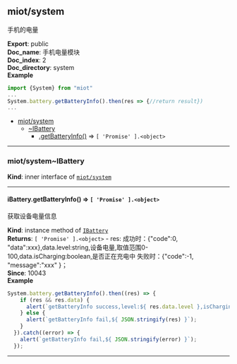 <a name="module_miot/system"></a>

## miot/system
手机的电量

**Export**: public  
**Doc_name**: 手机电量模块  
**Doc_index**: 2  
**Doc_directory**: system  
**Example**  
```js
import {System} from "miot"
...
System.battery.getBatteryInfo().then(res => {//return result})
...
```

* [miot/system](#module_miot/system)
    * [~IBattery](#module_miot/system..IBattery)
        * [.getBatteryInfo()](#module_miot/system..IBattery+getBatteryInfo) ⇒ <code>[ &#x27;Promise&#x27; ].&lt;object&gt;</code>


* * *

<a name="module_miot/system..IBattery"></a>

### miot/system~IBattery
**Kind**: inner interface of [<code>miot/system</code>](#module_miot/system)  

* * *

<a name="module_miot/system..IBattery+getBatteryInfo"></a>

#### iBattery.getBatteryInfo() ⇒ <code>[ &#x27;Promise&#x27; ].&lt;object&gt;</code>
获取设备电量信息

**Kind**: instance method of [<code>IBattery</code>](#module_miot/system..IBattery)  
**Returns**: <code>[ &#x27;Promise&#x27; ].&lt;object&gt;</code> - res:
成功时：{"code":0, "data":xxx},data.level:string,设备电量,取值范围0-100,data.isCharging:boolean,是否正在充电中
失败时：{"code":-1, "message":"xxx" }；  
**Since**: 10043  
**Example**  
```js
System.battery.getBatteryInfo().then((res) => {
    if (res && res.data) {
      alert(`getBatteryInfo success,level:${ res.data.level },isCharging:${ res.data.isCharging }`);
    } else {
      alert(`getBatteryInfo fail,${ JSON.stringify(res) }`);
    }
  }).catch((error) => {
    alert(`getBatteryInfo fail,${ JSON.stringify(error) }`);
  });
```

* * *

